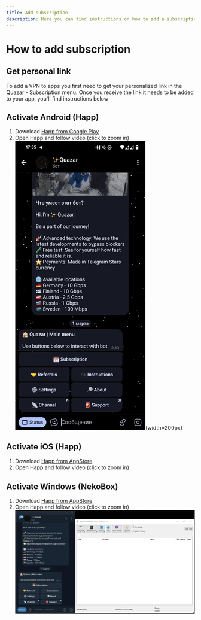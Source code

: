 ```yaml
---
title: Add subscription
description: Here you can find instructions on how to add a subscription to the app and start using a VPN
---
```


# How to add subscription

## Get personal link
To add a VPN to apps you first need to get your personalized link in the [Quazar](https://t.me/quazar_accessbot) - Subscription menu. Once you receive the link it needs to be added to your app, you'll find instructions below

## Activate Android (Happ)
1. Download [Happ from Google Play​](https://play.google.com/store/apps/details?id=com.happproxy)
2. Open Happ and follow video (click to zoom in)
![Android - Happ](../../assets/docs/add-sub/happ.gif){width=200px}

## Activate iOS (Happ)
1. Download [Happ from AppStore​](https://apps.apple.com/us/app/happ-proxy-utility/id6504287215)
2. Open Happ and follow video (click to zoom in)

## Activate Windows (NekoBox)
1. Download [Happ from AppStore​](https://apps.apple.com/us/app/happ-proxy-utility/id6504287215)
2. Open Happ and follow video (click to zoom in)
![Windows - NekoBox](../../assets/docs/add-sub/nekobox.gif)